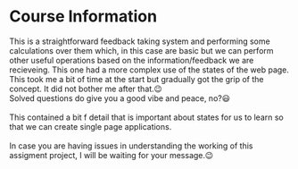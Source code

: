 <h1>Course Information</h1>
This is a straightforward feedback taking system and performing some calculations over them which, in this case are basic but we can perform other useful operations based on the information/feedback we are recieveing. This one had a more complex use of the states of the web page. This took me a bit of time at the start but gradually got the grip of the concept. It did not bother me after that.😉<br>
Solved questions do give you a good vibe and peace, no?😃
<br><br>
This contained a bit f detail that is important about states for us to learn so that we can create single page applications.<br><br>
In case you are having issues in understanding the working of this assigment project, I will be waiting for your message.😉